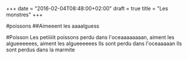 +++
date = "2016-02-04T08:48:00+02:00"
draft = true
title = "Les monstres"
+++

#poissons
##Aimeeent les aaaalguess 

#Poisson
Les petiiiiit poissons perdu dans l'oceaaaaaaaan, aiment les algueeeeees, aiment les algueeeeees
Ils sont perdu dans l'oceaaaaan 
Ils sont perdus dans la marmite